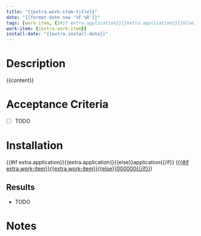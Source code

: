 ```yaml
---
title: "{{extra.work-item-title}}"
date: "{{format-date now '%F %R'}}"
tags: [work-item, {{#if extra.application}}{{extra.application}}{{else}}application{{/if}}, project, {{#if extra.state}}{{extra.state}}{{else}}in-development{{/if}}]
work-item: {{extra.work-item}}
install-date: "{{extra.install-date}}"
---
```


# Description

{{content}}

# Acceptance Criteria

- [ ] TODO

# Installation

{{#if extra.application}}{{extra.application}}{{else}}application{{/if}} ([{{#if extra.work-item}}{{extra.work-item}}{{else}}000000{{/if}}](https://dev.azure.com/jbhunt/EngAndTech/_workitems/edit/{{extra.work-item}}))

## Results

- TODO

# Notes

